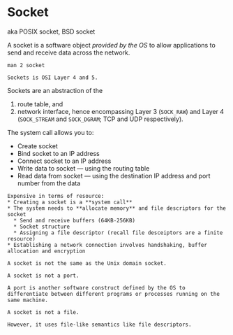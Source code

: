 # Socket

aka POSIX socket, BSD socket

A socket is a software object _provided by the OS_ to allow applications to send and receive data across the network.

```
man 2 socket
```

~~~admonish info title="OSI model"
Sockets is OSI Layer 4 and 5.
~~~

Sockets are an abstraction of the
1. route table, and
2. network interface,
hence encompassing Layer 3 (`SOCK_RAW`) and Layer 4 (`SOCK_STREAM` and `SOCK_DGRAM`; TCP and UDP respectively).

The system call allows you to:

* Create socket
* Bind socket to an IP address
* Connect socket to an IP address
* Write data to socket — using the routing table
* Read data from socket — using the destination IP address and port number from the data

~~~admonish warning title="Creating sockets is expensive"
Expensive in terms of resource:
* Creating a socket is a **system call**
* The system needs to **allocate memory** and file descriptors for the socket
  * Send and receive buffers (64KB-256KB)
  * Socket structure
  * Assigning a file descriptor (recall file desceiptors are a finite resource)
* Establishing a network connection involves handshaking, buffer allocation and encryption
~~~

```admonish note title="Socket vs. Unix domain socket"
A socket is not the same as the Unix domain socket.
```

```admonish note title="Socket vs. port"
A socket is not a port.

A port is another software construct defined by the OS to differentiate between different programs or processes running on the same machine.
```

```admonish note title="Socket vs. file"
A socket is not a file.

However, it uses file-like semantics like file descriptors.
```

